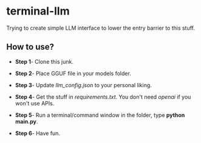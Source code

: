 # terminal-llm
Trying to create simple LLM interface to lower the entry barrier to this stuff.

## How to use?
- **Step 1**- Clone this junk.

- **Step 2**- Place GGUF file in your models folder.

- **Step 3**- Update *llm_config.json* to your personal liking.

- **Step 4**- Get the stuff in *requirements.txt*. You don't need *openai* if you won't use APIs.

- **Step 5**- Run a terminal/command window in the folder, type **python main.py**.

- **Step 6**- Have fun.
